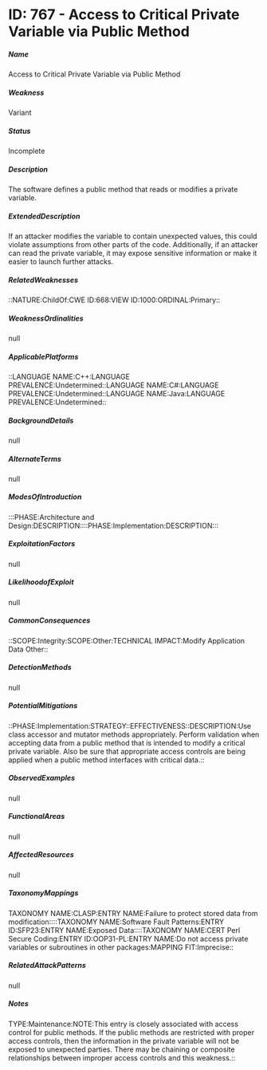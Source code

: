 # ID: 767 - Access to Critical Private Variable via Public Method
<h5>Name</h5>Access to Critical Private Variable via Public Method
<h5>Weakness</h5>Variant
<h5>Status</h5>Incomplete
<h5>Description</h5>The software defines a public method that reads or modifies a private variable.
<h5>ExtendedDescription</h5>If an attacker modifies the variable to contain unexpected values, this could violate assumptions from other parts of the code. Additionally, if an attacker can read the private variable, it may expose sensitive information or make it easier to launch further attacks.
<h5>RelatedWeaknesses</h5>::NATURE:ChildOf:CWE ID:668:VIEW ID:1000:ORDINAL:Primary::
<h5>WeaknessOrdinalities</h5>null
<h5>ApplicablePlatforms</h5>::LANGUAGE NAME:C++:LANGUAGE PREVALENCE:Undetermined::LANGUAGE NAME:C#:LANGUAGE PREVALENCE:Undetermined::LANGUAGE NAME:Java:LANGUAGE PREVALENCE:Undetermined::
<h5>BackgroundDetails</h5>null
<h5>AlternateTerms</h5>null
<h5>ModesOfIntroduction</h5>:::PHASE:Architecture and Design:DESCRIPTION::::PHASE:Implementation:DESCRIPTION:::
<h5>ExploitationFactors</h5>null
<h5>LikelihoodofExploit</h5>null
<h5>CommonConsequences</h5>::SCOPE:Integrity:SCOPE:Other:TECHNICAL IMPACT:Modify Application Data Other::
<h5>DetectionMethods</h5>null
<h5>PotentialMitigations</h5>::PHASE:Implementation:STRATEGY::EFFECTIVENESS::DESCRIPTION:Use class accessor and mutator methods appropriately. Perform validation when accepting data from a public method that is intended to modify a critical private variable. Also be sure that appropriate access controls are being applied when a public method interfaces with critical data.::
<h5>ObservedExamples</h5>null
<h5>FunctionalAreas</h5>null
<h5>AffectedResources</h5>null
<h5>TaxonomyMappings</h5>TAXONOMY NAME:CLASP:ENTRY NAME:Failure to protect stored data from modification::::TAXONOMY NAME:Software Fault Patterns:ENTRY ID:SFP23:ENTRY NAME:Exposed Data::::TAXONOMY NAME:CERT Perl Secure Coding:ENTRY ID:OOP31-PL:ENTRY NAME:Do not access private variables or subroutines in other packages:MAPPING FIT:Imprecise::
<h5>RelatedAttackPatterns</h5>null
<h5>Notes</h5>TYPE:Maintenance:NOTE:This entry is closely associated with access control for public methods. If the public methods are restricted with proper access controls, then the information in the private variable will not be exposed to unexpected parties. There may be chaining or composite relationships between improper access controls and this weakness.::

